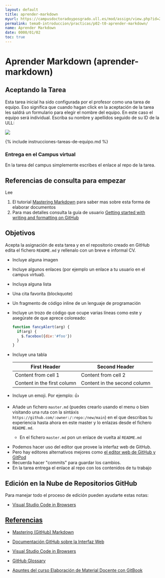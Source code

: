 ```yaml
---
layout: default
title: aprender-markdown
myurl: https://campusdoctoradoyposgrado.ull.es/mod/assign/view.php?id=282485&forceview=1
permalink: tema0-introduccion/practicas/p02-t0-aprender-markdown/
name: Aprender Markdown
date: 0000/01/02
toc: true
---
```


# Aprender Markdown (aprender-markdown)

## Aceptando la Tarea

Esta tarea inicial ha sido configurada por el profesor como una tarea de equipo.
Eso significa que cuando hagan click en la aceptación  de la tarea les saldrá un formulario para elegir el nombre del equipo. En este caso el equipo será individual. Escriba su nombre y apellidos seguido de su ID de la ULL:

![]({{site.baseurl}}/assets/images/github-classroom-team-assignment-1.png)

{% include instrucciones-tareas-de-equipo.md %}

### Entrega en el Campus virtual

En la tarea del campus simplemente escribes el enlace al repo de la tarea.

## Referencias de consulta para empezar

Lee 

1. El tutorial <a href="https://guides.github.com/features/mastering-markdown/" target="_blank">Mastering Markdown</a> para saber mas sobre esta forma de elaborar documentos
2. Para mas detalles consulta la guía de usuario
<a href="https://docs.github.com/en/free-pro-team@latest/github/writing-on-github/getting-started-with-writing-and-formatting-on-github" target="_blank">Getting started with writing and formatting on GitHub</a>

## Objetivos

Acepta la asignación de esta tarea y en el repositorio creado en GitHub edita el fichero `README.md` y rellenalo con un breve e informal CV.

* Incluye alguna imagen 
* Incluye algunos enlaces (por ejemplo un enlace a tu usuario en el campus virtual).
* Incluya alguna lista 
* Una cita favorita (blockquote)
* Un fragmento de código inline de un lenguaje de programación 
* Incluye un trozo de código que ocupe varias líneas como este y asegúrate de que aprece coloreado:

  ```javascript
  function fancyAlert(arg) {
    if(arg) {
      $.facebox({div:'#foo'})
    }
  }
  ```
* Incluye una tabla

  First Header | Second Header
  ------------ | -------------
  Content from cell 1 | Content from cell 2
  Content in the first column | Content in the second column

* Incluye un emoji. Por ejemplo: :+1:
* Añade un fichero `master.md`  (puedes crearlo usando el menu o bien visitando una ruta con la sintáxis `https://github.com/:owner:/:repo:/new/main`) en el que describas tu experiencia hasta ahora en este master y lo enlazas desde el fichero `README.md`.  
  * En el fichero 
`master.md` pon un enlace de vuelta al `README.md`

- Podemos hacer uso del editor que provee la interfaz web de GitHub.
- Pero hay editores alternativos mejores como [el editor web de GitHub  y GitPod]({{site.baseurl}}/pages/gitpod)
- Recuerda hacer "commits" para guardar los cambios.
- En la tarea entrega el enlace al repo con los contenidos de tu trabajo




## Edición en la Nube de Repositorios GitHub

Para manejar todo el proceso de edición pueden ayudarte estas notas:

* [Visual Studio Code in Browsers]({{site.baseurl}}/pages/gitpod)

## [Referencias](references)

* [Mastering (GitHub) Markdown](https://guides.github.com/features/mastering-markdown/#examples)
* [Documentación GitHub sobre la Interfaz Web]({{site.baseurl}}/pages/documentacion-github-interfaz-web)
* [Visual Studio Code in Browsers]({{site.baseurl}}/pages/gitpod)

* [GitHub Glossary](https://docs.github.com/en/free-pro-team@latest/github/getting-started-with-github/github-glossary)

<!--
* [A Simple Guide to GitHub for Non-Developers: How to Speak GitHub](https://unito.io/blog/guide-to-github-for-project-managers/#how-to-speak-github) contiene un glosario de términos
* [A guide to using GitHub for people who don't code and don't want to code.](https://github.com/tvanantwerp/github-for-non-programmers) tvanantwerp/github-for-non-programmers GitBook
-->

* [Apuntes del curso Elaboración de Material Docente con GitBook](https://casianorodriguezleon.gitbooks.io/elaboracion-de-material-docente-con-gitbook/content/)

